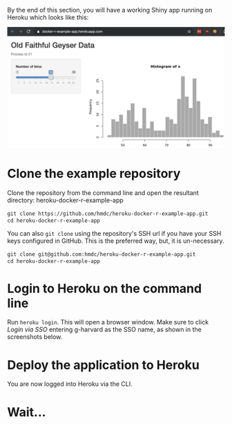 By the end of this section, you will have a working Shiny app running on Heroku which looks like this:

![A working Shiny app deployed to Heroku](../images/working-app.png)

# Clone the example repository
Clone the repository from the command line and open the resultant directory: heroku-docker-r-example-app
```
git clone https://github.com/hmdc/heroku-docker-r-example-app.git
cd heroku-docker-r-example-app
```
You can also ```git clone``` using the repository's SSH url if you have your
SSH keys configured in GitHub. This is the preferred way, but, it is un-necessary.
```
git clone git@github.com:hmdc/heroku-docker-r-example-app.git
cd heroku-docker-r-example-app
```
# Login to Heroku on the command line
Run ```heroku login```. This will open a browser window. Make sure to click *Login via SSO* entering g-harvard as the SSO name, as shown in the screenshots below.

# Deploy the application to Heroku
You are now logged into Heroku via the CLI.

# Wait...